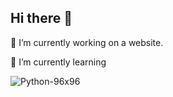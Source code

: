 ## Hi there 👋

 🔭 I’m currently working on a website.
 
 🌱 I’m currently learning 
 
![Python-96x96](https://github.com/user-attachments/assets/aecfe4bd-79c4-4d4e-b9c1-07edc40c9b97)



<!--
**DevTreeO/DevTreeO** is a ✨ _special_ ✨ repository because its `README.md` (this file) appears on your GitHub profile.

Here are some ideas to get you started:

- 🔭 I’m currently working on ...
- 🌱 I’m currently learning ...
- 👯 I’m looking to collaborate on ...
